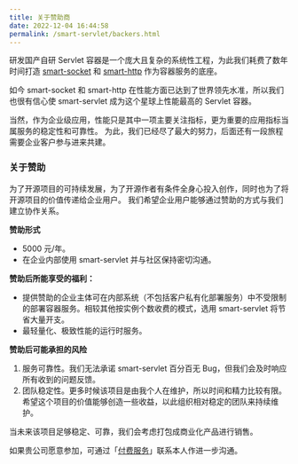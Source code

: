 ```yaml
---
title: 关于赞助商
date: 2022-12-04 16:44:58
permalink: /smart-servlet/backers.html
---
```


研发国产自研 Servlet 容器是一个庞大且复杂的系统性工程，为此我们耗费了数年时间打造 [smart-socket](https://gitee.com/smartboot/smart-socket) 和 [smart-http](https://gitee.com/smartboot/smart-http) 作为容器服务的底座。

如今 smart-socket 和 smart-http 在性能方面已达到了世界领先水准，所以我们也很有信心使 smart-servlet 成为这个星球上性能最高的 Servlet 容器。

当然，作为企业级应用，性能只是其中一项主要关注指标，更为重要的应用指标当属服务的稳定性和可靠性。
为此，我们已经尽了最大的努力，后面还有一段旅程需要企业客户参与进来共建。

### 关于赞助
为了开源项目的可持续发展，为了开源作者有条件全身心投入创作，同时也为了将开源项目的价值传递给企业用户。
我们希望企业用户能够通过赞助的方式与我们建立协作关系。

**赞助形式**
- 5000 元/年。
- 在企业内部使用 smart-servlet 并与社区保持密切沟通。

**赞助后所能享受的福利：**
- 提供赞助的企业主体可在内部系统（不包括客户私有化部署服务）中不受限制的部署容器服务。相较其他按实例个数收费的模式，选用 smart-servlet 将节省大量开支。
- 最轻量化、极致性能的运行时服务。

**赞助后可能承担的风险**
1. 服务可靠性。我们无法承诺 smart-servlet 百分百无 Bug，但我们会及时响应所有收到的问题反馈。
2. 团队稳定性。更多时候该项目是由我个人在维护，所以时间和精力比较有限。希望这个项目的价值能够创造一些收益，以此组织相对稳定的团队来持续维护。

当未来该项目足够稳定、可靠，我们会考虑打包成商业化产品进行销售。

如果贵公司愿意参加，可通过「[付费服务](/service.md)」联系本人作进一步沟通。